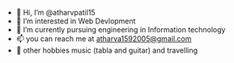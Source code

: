 - 👋 Hi, I’m @atharvpatil15
- 👀 I’m interested in Web Devlopment
- 🌱 I’m currently pursuing engineering in Information technology
- 📫 you can reach me at atharva1592005@gmail.com 
- 🎸 other hobbies music 
     (tabla and guitar) and travelling 

<!---
atharvpatil15/atharvpatil15 is a ✨ special ✨ repository because its `README.md` (this file) appears on your GitHub profile.
You can click the Preview link to take a look at your changes.
--->
